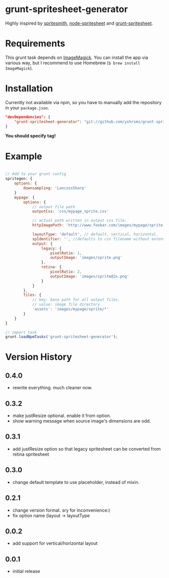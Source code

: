 grunt-spritesheet-generator
===========================

Highly inspired by [spritesmith](https://github.com/Ensighten/spritesmith), [node-spritesheet](https://github.com/richardbutler/node-spritesheet) and [grunt-spritesheet](https://nicholasstephan/grunt-spritesheet).



Requirements
===========
This grunt task depends on [ImageMagick](http://www.imagemagick.org/).
You can install the app via various way, but I recommend to use Homebrew (`$ brew install ImageMagick`).

Installation
=========

Currently  not available via npm, so you have to manually add the repository in your `package.json`.

```package.json
"devDependencies": {
    "grunt-spritesheet-generator": "git://github.com/yshrsmz/grunt-spritesheet-generator#v0.4.0"
}
```  

__You should specify tag!__


Example
=======

```Gruntfile.js

// Add to your grunt config
spritegen: {
    options: {
        downsampling: 'LanczosSharp'
    }
    mypage: {
        options: {
            // output file path
            outputCss: 'css/mypage_sprite.css'

            // actual path written in output css file.
            httpImagePath: 'http://www.foobar.com/images/mypage/sprite.png',

            layoutType: 'default', // default, vertical, horizontal.
            spIdentifier: '', //defaults to css filename without extension.
            output: {
                legacy: {
                    pixelRatio: 1,
                    outputImage: 'images/sprite.png'
                },
                retina: {
                    pixelRatio: 2,
                    outputImage: 'images/sprite@2x.png'
                }
            }
        },
        files: {
            // key: base path for all output files.
            // value: image file directory
            'assets': 'images/mypage/sprite/*'
        }
    }
}

// import task
grunt.loadNpmTasks('grunt-spritesheet-generator');

```

Version History
===============

## 0.4.0
- rewrite everything. much cleaner now.

## 0.3.2
- make justResize optional. enable it from option.
- show warning message when source image's dimensions are odd.

## 0.3.1
- add justResize option so that legacy spritesheet can be converted from retina spritesheet

## 0.3.0
- change default template to use placeholder, instead of mixin.

## 0.2.1
- change version format. sry for inconvenience:(
- fix option name (layout -> layoutType

## 0.0.2
- add support for vertical/horizontal layout

## 0.0.1
- initial release
